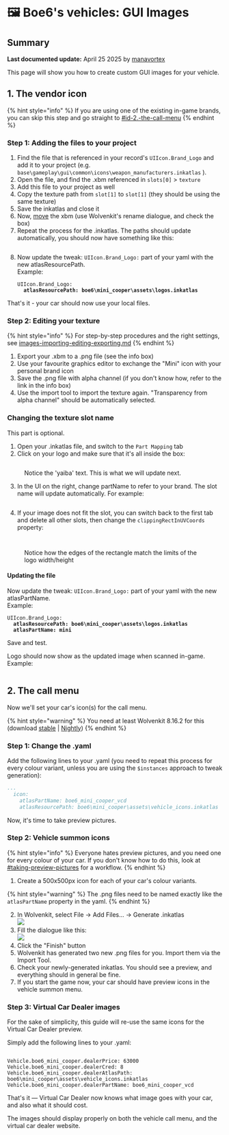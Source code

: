 # 🖼️ Boe6's vehicles: GUI Images

## Summary

**Last documented update:** April 25 2025 by [manavortex](https://app.gitbook.com/u/NfZBoxGegfUqB33J9HXuCs6PVaC3 "mention")

This page will show you how to create custom GUI images for your vehicle.

## 1. The vendor icon

{% hint style="info" %}
If you are using one of the existing in-game brands, you can skip this step and go straight to [#id-2.-the-call-menu](boe6s-vehicles-gui-images.md#id-2.-the-call-menu "mention")
{% endhint %}

### Step 1: Adding the files to your project

1. Find the file that is referenced in your record's `UIIcon.Brand_Logo`  and add it to your project (e.g. `base\gameplay\gui\common\icons\weapon_manufacturers.inkatlas` ).
2. Open the file, and find the .xbm referenced in `slots[0]` > `texture`&#x20;
3. Add this file to your project as well
4. Copy the texture path from `slot[1]`  to `slot[1]` (they should be using the same texture)
5. Save the inkatlas and close it
6. Now, [move](https://app.gitbook.com/s/-MP_ozZVx2gRZUPXkd4r/wolvenkit-app/editor/project-explorer#rename) the xbm (use Wolvenkit's rename dialogue, and check the box)
7. Repeat the process for the .inkatlas. The paths should update automatically, you should now have something like this:

<figure><img src="../../../.gitbook/assets/inkatlasupdate.PNG" alt=""><figcaption></figcaption></figure>

8.  Now update the tweak: `UIIcon.Brand_Logo:` part of your yaml with the new atlasResourcePath.\
    Example:

    <pre><code>UIIcon.Brand_Logo:
    <strong>  atlasResourcePath: boe6\mini_cooper\assets\logos.inkatlas
    </strong></code></pre>

That's it - your car should now use your local files.

### Step 2: Editing your texture

{% hint style="info" %}
For step-by-step procedures and the right settings, see [images-importing-editing-exporting.md](../../textures-and-luts/images-importing-editing-exporting.md "mention")
{% endhint %}

1. Export your .xbm to a .png file (see the info box)
2. Use your favourite graphics editor to exchange the "Mini" icon with your personal brand icon
3. Save the .png file with alpha channel (if you don't know how, refer to the link in the info box)
4. Use the import tool to import the texture again. "Transparency from alpha channel" should be automatically selected.

### Changing the texture slot name

This part is optional.

1. Open your .inkatlas file, and switch to the `Part Mapping` tab
2. Click on your logo and make sure that it's all inside the box:

<figure><img src="../../../.gitbook/assets/logoinatlas.PNG" alt=""><figcaption><p>Notice the 'yaiba' text. This is what we will update next.</p></figcaption></figure>

3. In the UI on the right, change partName to refer to your brand. The slot name will update automatically. For example:

<figure><img src="../../../.gitbook/assets/inatlasbrandedit.PNG" alt=""><figcaption></figcaption></figure>

4. If your image does not fit the slot, you can switch back to the first tab and delete all other slots, then change the `clippingRectInUVCoords` property:

<figure><img src="../../../.gitbook/assets/cleanslotsooooohyeah.PNG" alt=""><figcaption></figcaption></figure>

<figure><img src="../../../.gitbook/assets/niceclipping.PNG" alt=""><figcaption><p>Notice how the edges of the rectangle match the limits of the logo width/height</p></figcaption></figure>

#### Updating the file

Now update the tweak: `UIIcon.Brand_Logo:` part of your yaml with the new atlasPartName.\
Example:

<pre><code>UIIcon.Brand_Logo:
<strong>  atlasResourcePath: boe6\mini_cooper\assets\logos.inkatlas
</strong><strong>  atlasPartName: mini
</strong></code></pre>

Save and test.

Logo should now show as the updated image when scanned in-game. Example:

<figure><img src="../../../.gitbook/assets/ingamedetails.PNG" alt=""><figcaption></figcaption></figure>

## 2. The call menu

Now we'll set your car's icon(s) for the call menu.&#x20;

{% hint style="warning" %}
You need at least Wolvenkit 8.16.2 for this (download [stable](https://github.com/WolvenKit/Wolvenkit/releases) | [Nightly](https://github.com/WolvenKit/WolvenKit-nightly-releases/releases))
{% endhint %}

### Step 1: Change the .yaml

Add the following lines to your .yaml (you need to repeat this process for every colour variant, unless you are using the `$instances` approach to tweak generation):

```yaml
...
  icon: 
    atlasPartName: boe6_mini_cooper_vcd
    atlasResourcePath: boe6\mini_cooper\assets\vehicle_icons.inkatlas
```

Now, it's time to take preview pictures.

### Step 2: Vehicle summon icons

{% hint style="info" %}
Everyone hates preview pictures, and you need one for every colour of your car. If you don't know how to do this, look at [#taking-preview-pictures](../../custom-icons-and-ui/adding-items-preview-images/#taking-preview-pictures "mention") for a workflow.
{% endhint %}

1. Create a 500x500px icon for each of your car's colour variants.&#x20;

{% hint style="warning" %}
The .png files need to be named exactly like the `atlasPartName` property in the yaml.
{% endhint %}

2. In Wolvenkit, select File -> Add Files... -> Generate .inkatlas \
   ![](../../../.gitbook/assets/boe6_icons_inkatlas_1.png)
3. Fill the dialogue like this:\
   ![](../../../.gitbook/assets/inkatlas_generator.png)
4. Click the "Finish" button
5. Wolvenkit has generated two new .png files for you. Import them via the Import Tool.
6. Check your newly-generated inkatlas. You should see a preview, and everything should in general be fine.
7. If you start the game now, your car should have preview icons in the vehicle summon menu.

### Step 3: Virtual Car Dealer images

For the sake of simplicity, this guide will re-use the same icons for the Virtual Car Dealer preview.&#x20;

Simply add the following lines to your .yaml:

<pre class="language-yaml"><code class="lang-yaml"><strong>
</strong>Vehicle.boe6_mini_cooper.dealerPrice: 63000
Vehicle.boe6_mini_cooper.dealerCred: 8
Vehicle.boe6_mini_cooper.dealerAtlasPath: boe6\mini_cooper\assets\vehicle_icons.inkatlas
Vehicle.boe6_mini_cooper.dealerPartName: boe6_mini_cooper_vcd
</code></pre>

That's it — Virtual Car Dealer now knows what image goes with your car, and also what it should cost.

The images should display properly on both the vehicle call menu, and the virtual car dealer website.

<div><figure><img src="../../../.gitbook/assets/callmenuworking.PNG" alt=""><figcaption></figcaption></figure> <figure><img src="../../../.gitbook/assets/vcdworking.PNG" alt=""><figcaption></figcaption></figure></div>

